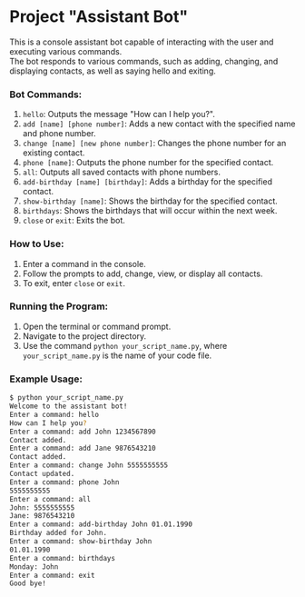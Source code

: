 # Project "Assistant Bot"

  This is a console assistant bot capable of interacting with the user and executing various commands.  
  The bot responds to various commands, such as adding, changing, and displaying contacts, as well as saying hello and exiting.

### Bot Commands:

1. `hello`: Outputs the message "How can I help you?".
2. `add [name] [phone number]`: Adds a new contact with the specified name and phone number.
3. `change [name] [new phone number]`: Changes the phone number for an existing contact.
4. `phone [name]`: Outputs the phone number for the specified contact.
5. `all`: Outputs all saved contacts with phone numbers.
6. `add-birthday [name] [birthday]`: Adds a birthday for the specified contact.
7. `show-birthday [name]`: Shows the birthday for the specified contact.
8. `birthdays`: Shows the birthdays that will occur within the next week.
9. `close` or `exit`: Exits the bot.

### How to Use:

1. Enter a command in the console.
2. Follow the prompts to add, change, view, or display all contacts.
3. To exit, enter `close` or `exit`.

### Running the Program:

1. Open the terminal or command prompt.
2. Navigate to the project directory.
3. Use the command `python your_script_name.py`, where `your_script_name.py` is the name of your code file.

### Example Usage:

```bash
$ python your_script_name.py
Welcome to the assistant bot!
Enter a command: hello
How can I help you?
Enter a command: add John 1234567890
Contact added.
Enter a command: add Jane 9876543210
Contact added.
Enter a command: change John 5555555555
Contact updated.
Enter a command: phone John
5555555555
Enter a command: all
John: 5555555555
Jane: 9876543210
Enter a command: add-birthday John 01.01.1990
Birthday added for John.
Enter a command: show-birthday John
01.01.1990
Enter a command: birthdays
Monday: John
Enter a command: exit
Good bye!
```
